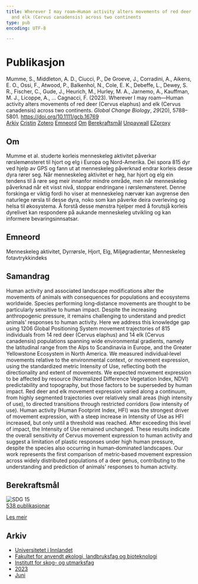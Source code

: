 ```yaml
---
title: Wherever I may roam—Human activity alters movements of red deer (Cervus elaphus)
  and elk (Cervus canadensis) across two continents
type: pub
encoding: UTF-8

---
```

<h1>Publikasjon</h1>
<article id="csl-bib-container-5DCASJRT" class="csl-bib-container">
  <div class="csl-bib-body"> <div class="csl-entry">Mumme, S., Middleton, A. D., Ciucci, P., De Groeve, J., Corradini, A., Aikens, E. O., Ossi, F., Atwood, P., Balkenhol, N., Cole, E. K., Debeffe, L., Dewey, S. R., Fischer, C., Gude, J., Heurich, M., Hurley, M. A., Jarnemo, A., Kauffman, M. J., Licoppe, A., … Cagnacci, F. (2023). Wherever I may roam—Human activity alters movements of red deer (Cervus elaphus) and elk (Cervus canadensis) across two continents. <i>Global Change Biology</i>, <i>29</i>(20), 5788–5801. <a href="https://doi.org/10.1111/gcb.16769">https://doi.org/10.1111/gcb.16769</a></div> </div>
  <div class="csl-bib-buttons">
    <a href="#taxonomy-article-5DCASJRT" alt="archive" class="csl-bib-button">Arkiv</a>
    <a href="https://app.cristin.no/results/show.jsf?id=2157917" alt="Cristin" class="csl-bib-button">Cristin</a>
    <a href="http://zotero.org/groups/5881554/items/5DCASJRT" alt="Zotero" class="csl-bib-button">Zotero</a>
    <a href="#keywords-article-5DCASJRT" alt="keywords" class="csl-bib-button">Emneord</a>
    <a href="#about-article-5DCASJRT" alt="about_pub" class="csl-bib-button">Om</a>
    <a href="#sdg-article-5DCASJRT" alt="sdg" class="csl-bib-button">Berekraftsmål</a>
    <a href="https://onlinelibrary.wiley.com/doi/pdfdirect/10.1111/gcb.16769" alt="Unpaywall" class="csl-bib-button">Unpaywall</a>
    <a href="https://onlinelibrary.wiley.com/doi/pdfdirect/10.1111/gcb.16769" alt="EZproxy" class="csl-bib-button">EZproxy</a>
  </div>
  <div id="csl-bib-meta-container-5DCASJRT"></div>
</article>
<div id="csl-bib-meta-5DCASJRT" class="csl-bib-meta">
  <article id="about-article-5DCASJRT" class="about_pub-article">
    <h1>Om</h1>
    Mumme et al. studerte korleis menneskeleg aktivitet påverkar rørslemønsteret til hjort og elg i Europa og Nord-Amerika. Dei spora 815 dyr ved hjelp av GPS og fann ut at menneskeleg påverknad endrar korleis desse dyra rører seg. Når menneskeleg aktivitet er høg, har hjort og elg ein tendens til å røre seg meir innanfor mindre område, men når menneskeleg påverknad når eit visst nivå, stoppar endringane i rørslemønsteret. Denne forskinga er viktig fordi ho viser at menneskeleg nærvær kan avgrense den naturlege rørsla til desse dyra, noko som kan påverke deira overleving og helsa til økosystema. Å forstå desse mønstra hjelper med å forutsjå korleis dyrelivet kan respondere på aukande menneskeleg utvikling og kan informere bevaringsinnsatsar.
  </article>
  <article id="keywords-article-5DCASJRT" class="keywords-article">
    <h1>Emneord</h1>
    Menneskeleg aktivitet, Dyrrørsle, Hjort, Elg, Miljøgradientar, Menneskeleg fotavtrykkindeks
  </article>
  <article id="abstract-article-5DCASJRT" class="abstract-article">
    <h1>Samandrag</h1>
    Human activity and associated landscape modifications alter the movements of animals with consequences for populations and ecosystems worldwide. Species performing long‐distance movements are thought to be particularly sensitive to human impact. Despite the increasing anthropogenic pressure, it remains challenging to understand and predict animals' responses to human activity. Here we address this knowledge gap using 1206 Global Positioning System movement trajectories of 815 individuals from 14 red deer (Cervus elaphus) and 14 elk (Cervus canadensis) populations spanning wide environmental gradients, namely the latitudinal range from the Alps to Scandinavia in Europe, and the Greater Yellowstone Ecosystem in North America. We measured individual‐level movements relative to the environmental context, or movement expression, using the standardized metric Intensity of Use, reflecting both the directionality and extent of movements. We expected movement expression to be affected by resource (Normalized Difference Vegetation Index, NDVI) predictability and topography, but those factors to be superseded by human impact. Red deer and elk movement expression varied along a continuum, from highly segmented trajectories over relatively small areas (high intensity of use), to directed transitions through restricted corridors (low intensity of use). Human activity (Human Footprint Index, HFI) was the strongest driver of movement expression, with a steep increase in Intensity of Use as HFI increased, but only until a threshold was reached. After exceeding this level of impact, the Intensity of Use remained unchanged. These results indicate the overall sensitivity of Cervus movement expression to human activity and suggest a limitation of plastic responses under high human pressure, despite the species also occurring in human‐dominated landscapes. Our work represents the first comparison of metric‐based movement expression across widely distributed populations of a deer genus, contributing to the understanding and prediction of animals' responses to human activity.
  </article>
  <article id="sdg-article-5DCASJRT" class="sdg-article">
    <h1>Berekraftsmål</h1>
    <div class="sdg-container"><div id="sdg15" class="sdg">
        <img src="{{< params subfolder >}}images/sdg/sdg15_nn.png" class="image" alt="SDG 15">
        <div class="sdg-overlay">
          <a href="{{< params subfolder >}}nn/archive/?sdg=15#archive" class="sdg-publication-count"><span>538</span> publikasjonar</a>
          <p><a href="https://fn.no/om-fn/fns-baerekraftsmaal/livet-paa-land?lang=nno-NO" class="sdg-read-more">Les meir</a></p>
        </div>
      </div></div>
  </article>
  <article id="taxonomy-article-5DCASJRT" class="taxonomy-article">
    <h1>Arkiv</h1>
    <ul>
      <li><a href="{{< params subfolder >}}nn/archive/?key=3DCRN523">Universitetet i Innlandet</a></li>
      <li><a href="{{< params subfolder >}}nn/archive/?key=T77LXH6D">Fakultet for anvendt økologi, landbruksfag og bioteknologi</a></li>
      <li><a href="{{< params subfolder >}}nn/archive/?key=7TRARPE3">Institutt for skog- og utmarksfag</a></li>
      <li><a href="{{< params subfolder >}}nn/archive/?key=WXLLSUEU">2023</a></li>
      <li><a href="{{< params subfolder >}}nn/archive/?key=ZJXQQM9B">Juni</a></li>
    </ul>
  </article>
</div>
